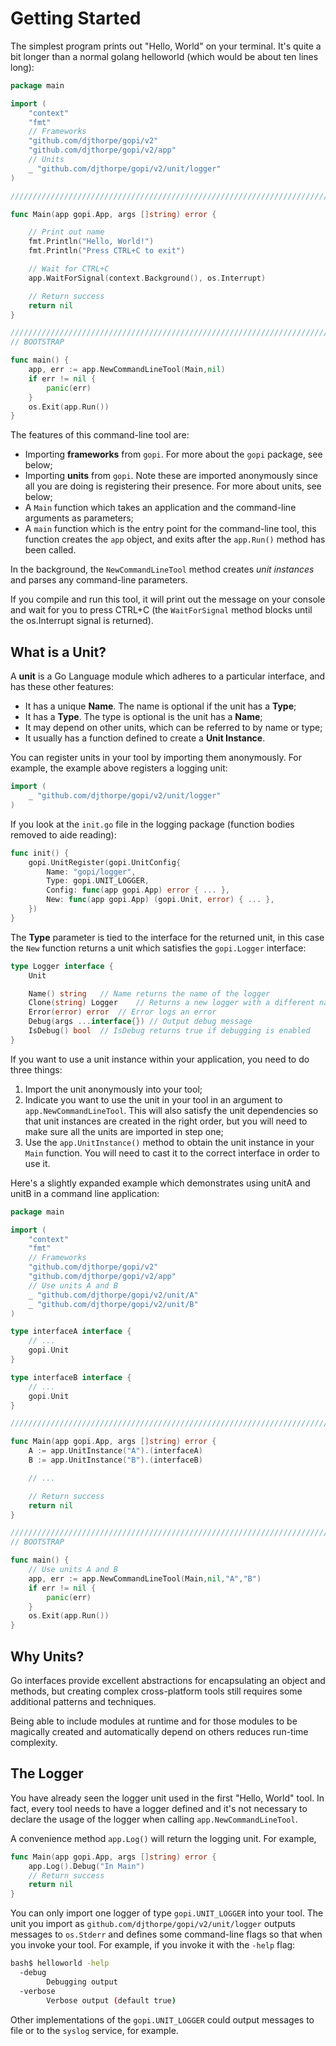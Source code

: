 # Getting Started

The simplest program prints out "Hello, World" on your terminal. It's quite a bit
longer than a normal golang helloworld (which would be about ten lines long):

```go
package main

import (
	"context"
	"fmt"
	// Frameworks
	"github.com/djthorpe/gopi/v2"
    "github.com/djthorpe/gopi/v2/app"   
    // Units
    _ "github.com/djthorpe/gopi/v2/unit/logger"
)

////////////////////////////////////////////////////////////////////////////////

func Main(app gopi.App, args []string) error {

	// Print out name
	fmt.Println("Hello, World!")
	fmt.Println("Press CTRL+C to exit")

	// Wait for CTRL+C
	app.WaitForSignal(context.Background(), os.Interrupt)

	// Return success
	return nil
}

////////////////////////////////////////////////////////////////////////////////
// BOOTSTRAP

func main() {
    app, err := app.NewCommandLineTool(Main,nil)
    if err != nil {
        panic(err)
    }
	os.Exit(app.Run())
}
```

The features of this command-line tool are:

  * Importing __frameworks__ from `gopi`. For more about the `gopi` package, see below;
  * Importing __units__ from `gopi`. Note these are imported anonymously since all you are doing is registering their presence. For more about units, see below;
  * A `Main` function which takes an application and the command-line arguments as parameters;
  * A `main` function which is the entry point for the command-line tool, this function creates the `app` object, and exits after the `app.Run()` method has been called.

In the background, the `NewCommandLineTool` method creates _unit instances_ and parses any command-line parameters.

If you compile and run this tool, it will print out the message on your console and wait for you to press CTRL+C (the `WaitForSignal` method blocks until the os.Interrupt signal is returned).

## What is a Unit?

A __unit__ is a Go Language module which adheres to a particular interface, and has these other features:

  * It has a unique __Name__. The name is optional if the unit has a __Type__;
  * It has a __Type__. The type is optional is the unit has a __Name__;
  * It may depend on other units, which can be referred to by name or type;
  * It usually has a function defined to create a __Unit Instance__.

You can register units in your tool by importing them anonymously. For example, the
example above registers a logging unit:

```go
import (
    _ "github.com/djthorpe/gopi/v2/unit/logger"
)
```

If you look at the `init.go` file in the logging package (function bodies removed to aide reading):

```go
func init() {
	gopi.UnitRegister(gopi.UnitConfig{
		Name: "gopi/logger",
		Type: gopi.UNIT_LOGGER,
        Config: func(app gopi.App) error { ... },
        New: func(app gopi.App) (gopi.Unit, error) { ... },
	})
}
```

The __Type__ parameter is tied to the interface for the returned unit, in this case the `New` function returns a unit which satisfies the `gopi.Logger` interface:

```go
type Logger interface {
	Unit

	Name() string 	// Name returns the name of the logger
	Clone(string) Logger 	// Returns a new logger with a different name
    Error(error) error 	// Error logs an error
	Debug(args ...interface{}) // Output debug message
	IsDebug() bool 	// IsDebug returns true if debugging is enabled
}
```

If you want to use a unit instance within your application, you need to 
do three things:

  1. Import the unit anonymously into your tool;
  2. Indicate you want to use the unit in your tool in an argument to `app.NewCommandLineTool`. This will also satisfy the unit dependencies
 so that unit instances are created in the right order, but you will need
 to make sure all the units are imported in step one;
  3. Use the `app.UnitInstance()` method to obtain the unit instance in your `Main` function. You will need to cast it to the correct interface in order to use it.

Here's a slightly expanded example which demonstrates using unitA and unitB in a command line application:

```go
package main

import (
	"context"
	"fmt"
	// Frameworks
	"github.com/djthorpe/gopi/v2"
    "github.com/djthorpe/gopi/v2/app"   
    // Use units A and B
    _ "github.com/djthorpe/gopi/v2/unit/A"
    _ "github.com/djthorpe/gopi/v2/unit/B"
)

type interfaceA interface {
    // ...
    gopi.Unit
}

type interfaceB interface {
    // ...
    gopi.Unit
}

////////////////////////////////////////////////////////////////////////////////

func Main(app gopi.App, args []string) error {
    A := app.UnitInstance("A").(interfaceA)
    B := app.UnitInstance("B").(interfaceB)

    // ...

    // Return success
	return nil
}

////////////////////////////////////////////////////////////////////////////////
// BOOTSTRAP

func main() {
    // Use units A and B
    app, err := app.NewCommandLineTool(Main,nil,"A","B")
    if err != nil {
        panic(err)
    }
	os.Exit(app.Run())
}
```

## Why Units?

Go interfaces provide excellent abstractions for encapsulating an object and methods, but creating complex cross-platform tools still requires some additional patterns and techniques.

Being able to include modules at runtime and for those modules to be magically created and automatically depend on others reduces run-time complexity.

## The Logger

You have already seen the logger unit used in the first "Hello, World" tool. In fact, every tool needs to have a logger defined and it's not necessary to declare the usage of the logger when calling `app.NewCommandLineTool`.

A convenience method `app.Log()` will return the logging unit. For example,

```go
func Main(app gopi.App, args []string) error {
    app.Log().Debug("In Main")
    // Return success
	return nil
}
```

You can only import one logger of type `gopi.UNIT_LOGGER` into your tool.
The unit you import as `github.com/djthorpe/gopi/v2/unit/logger` outputs
messages to `os.Stderr` and defines some command-line flags so that when you invoke your tool. For example, if you invoke it with the `-help` flag:

```bash
bash$ helloworld -help
  -debug
    	Debugging output
  -verbose
    	Verbose output (default true)
```

Other implementations of the `gopi.UNIT_LOGGER` could output messages to file or to the `syslog` service, for example.

